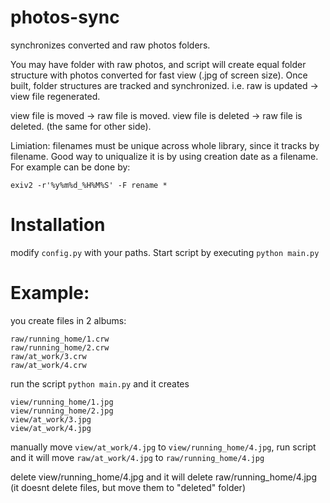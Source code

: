 # photos-sync
synchronizes converted and raw photos folders.

You may have folder with raw photos, and script will create equal folder structure with photos converted for fast view (.jpg of screen size).
Once built, folder structures are tracked and synchronized.
i.e. raw is updated -> view file regenerated.

view file is moved -> raw file is moved.
view file is deleted -> raw file is deleted.
(the same for other side).

Limiation: filenames must be unique across whole library, since it tracks by filename.
Good way to uniqualize it is by using creation date as a filename. For example can be done by:
```
exiv2 -r'%y%m%d_%H%M%S' -F rename *
```

# Installation

modify `config.py` with your paths.
Start script by executing `python main.py`

# Example:
you create files in 2 albums:
```
raw/running_home/1.crw
raw/running_home/2.crw
raw/at_work/3.crw
raw/at_work/4.crw
```
run the script `python main.py` and it creates
```
view/running_home/1.jpg
view/running_home/2.jpg
view/at_work/3.jpg
view/at_work/4.jpg
```
manually move `view/at_work/4.jpg` to `view/running_home/4.jpg`, run script and it will move `raw/at_work/4.jpg` to `raw/running_home/4.jpg`

delete view/running_home/4.jpg and it will delete raw/running_home/4.jpg (it doesnt delete files, but move them to "deleted" folder)
